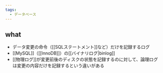 ```yaml
---
tags:
  - データベース
---
```

## what
- データ変更の命令（[[SQLステートメント]]など）だけを記録するログ
- [[MySQL]]（[[InnoDB]]）の[[バイナリログ|binlog]]
- [[物理ログ]]が変更前後のディスクの状態を記録するのに対して、論理ログは変更の内容だけを記録するという違いがある
